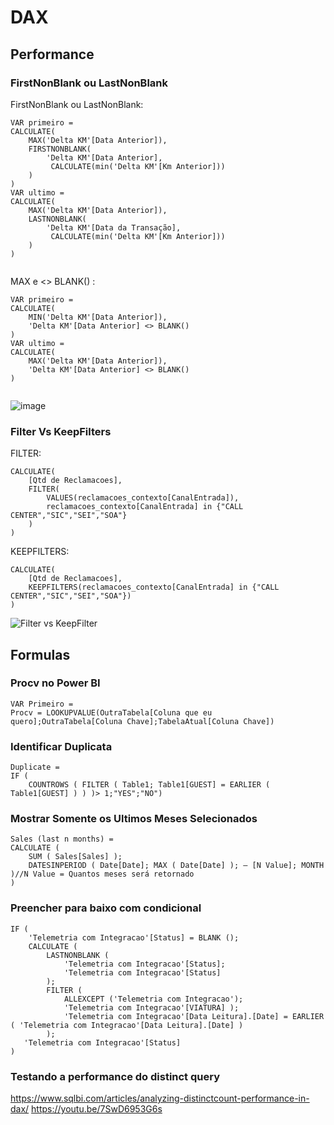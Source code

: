 # DAX

## Performance

### FirstNonBlank ou LastNonBlank

FirstNonBlank ou LastNonBlank:
```dax
VAR primeiro =
CALCULATE(
    MAX('Delta KM'[Data Anterior]),
    FIRSTNONBLANK(
        'Delta KM'[Data Anterior],
         CALCULATE(min('Delta KM'[Km Anterior]))
    )
)
VAR ultimo =
CALCULATE(
    MAX('Delta KM'[Data Anterior]),
    LASTNONBLANK(
        'Delta KM'[Data da Transação],
         CALCULATE(min('Delta KM'[Km Anterior]))
    )
)
     
```
MAX e <> BLANK() :
```dax
VAR primeiro =
CALCULATE(
    MIN('Delta KM'[Data Anterior]),
    'Delta KM'[Data Anterior] <> BLANK()
)
VAR ultimo =
CALCULATE(
    MAX('Delta KM'[Data Anterior]),
    'Delta KM'[Data Anterior] <> BLANK()
)
     
```

![image](https://user-images.githubusercontent.com/31570331/120122335-91bc2a00-c17e-11eb-9435-3b8026c9c395.png)

### Filter Vs KeepFilters

FILTER:
```dax
CALCULATE(
    [Qtd de Reclamacoes],
    FILTER(
        VALUES(reclamacoes_contexto[CanalEntrada]),
        reclamacoes_contexto[CanalEntrada] in {"CALL CENTER","SIC","SEI","SOA"}
    )
)
```
KEEPFILTERS:
```dax
CALCULATE(
    [Qtd de Reclamacoes],
    KEEPFILTERS(reclamacoes_contexto[CanalEntrada] in {"CALL CENTER","SIC","SEI","SOA"})
)   
```

![Filter vs KeepFilter](https://user-images.githubusercontent.com/31570331/120124305-31cb8080-c18a-11eb-95c9-bcdb4fed032c.png)


## Formulas

### Procv no Power BI

```DAX
VAR Primeiro =
Procv = LOOKUPVALUE(OutraTabela[Coluna que eu quero];OutraTabela[Coluna Chave];TabelaAtual[Coluna Chave])
```

### Identificar Duplicata

```DAX
Duplicate =
IF (
    COUNTROWS ( FILTER ( Table1; Table1[GUEST] = EARLIER ( Table1[GUEST] ) ) )> 1;"YES";"NO")
```

### Mostrar Somente os Ultimos Meses Selecionados

```DAX
Sales (last n months) =
CALCULATE (
    SUM ( Sales[Sales] );
    DATESINPERIOD ( Date[Date]; MAX ( Date[Date] ); – [N Value]; MONTH )//N Value = Quantos meses será retornado
)
```

### Preencher para baixo com condicional

```Dax
IF (
    'Telemetria com Integracao'[Status] = BLANK ();
    CALCULATE (
        LASTNONBLANK ( 
            'Telemetria com Integracao'[Status];
            'Telemetria com Integracao'[Status]
        );
        FILTER (
            ALLEXCEPT ('Telemetria com Integracao');
            'Telemetria com Integracao'[VIATURA] );
            'Telemetria com Integracao'[Data Leitura].[Date] = EARLIER ( 'Telemetria com Integracao'[Data Leitura].[Date] ) 
        );
   'Telemetria com Integracao'[Status]
)
```

### Testando a performance do distinct query
https://www.sqlbi.com/articles/analyzing-distinctcount-performance-in-dax/
https://youtu.be/7SwD6953G6s
